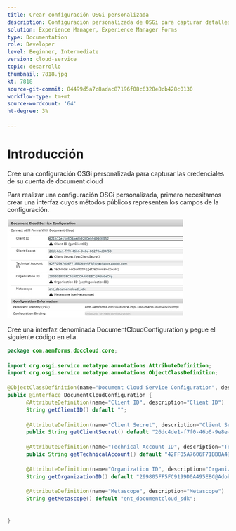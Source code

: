 ```yaml
---
title: Crear configuración OSGi personalizada
description: Configuración personalizada de OSGi para capturar detalles específicos de document cloud
solution: Experience Manager, Experience Manager Forms
type: Documentation
role: Developer
level: Beginner, Intermediate
version: cloud-service
topic: desarrollo
thumbnail: 7818.jpg
kt: 7818
source-git-commit: 84499d5a7c8adac87196f08c6328e8cb428c0130
workflow-type: tm+mt
source-wordcount: '64'
ht-degree: 3%

---
```


# Introducción

Cree una configuración OSGi personalizada para capturar las credenciales de su cuenta de document cloud


Para realizar una configuración OSGi personalizada, primero necesitamos crear una interfaz cuyos métodos públicos representen los campos de la configuración.

![doc-cloud-config](assets/doc-cloud-configuration.JPG)


Cree una interfaz denominada DocumentCloudConfiguration y pegue el siguiente código en ella.

```java
package com.aemforms.doccloud.core;

import org.osgi.service.metatype.annotations.AttributeDefinition;
import org.osgi.service.metatype.annotations.ObjectClassDefinition;

@ObjectClassDefinition(name="Document Cloud Service Configuration", description = "Connect AEM Forms With Document Cloud")
public @interface DocumentCloudConfiguration {
	  @AttributeDefinition(name="Client ID", description="Client ID")
	  String getClientID() default "";
	  
	  @AttributeDefinition(name="Client Secret", description="Client Secret")
	  public String getClientSecret() default "26dc4de1-f7f0-46b6-9e8e-86270ad34f58";
	  
	  @AttributeDefinition(name="Technical Account ID", description="Technical Account ID")
	  public String getTechnicalAccount() default "42FF05A7606F71BB0A495FBE@techacct.adobe.com";

	  @AttributeDefinition(name="Organization ID", description="Organization ID")
	  String getOrganizationID() default "299805FF5FC9199D0A495EBC@AdobeOrg";
	  
	  @AttributeDefinition(name="Metascope", description="Metascope")
	  String getMetascope() default "ent_documentcloud_sdk";


}
```
